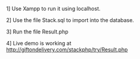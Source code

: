 1] Use Xampp to run it using localhost.

2] Use the file Stack.sql to import into the database.

3] Run the file Result.php

4] Live demo is working at http://giftondelivery.com/stackphp/try/Result.php

